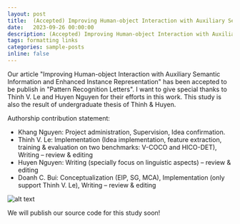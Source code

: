 ```yaml
---
layout: post
title:  (Accepted) Improving Human-object Interaction with Auxiliary Semantic Information and Enhanced Instance Representation
date:   2023-09-26 00:00:00
description: (Accepted) Improving Human-object Interaction with Auxiliary Semantic Information and Enhanced Instance Representation
tags: formatting links
categories: sample-posts
inline: false
---
```


Our article "Improving Human-object Interaction with Auxiliary Semantic Information and Enhanced Instance Representation" has been accepted to be publish in "Pattern Recognition Letters".
I want to give special thanks to Thinh V. Le and Huyen Nguyen for their efforts in this work. This study is also the result of undergraduate thesis of Thinh & Huyen.

Authorship contribution statement:
- Khang Nguyen: Project administration, Supervision, Idea confirmation.
- Thinh V. Le: Implementation (Idea implementation, feature extraction, training & evaluation on two benchmarks: V-COCO and HICO-DET), Writing – review & editing
- Huyen Nguyen: Writing (specially focus on linguistic aspects) – review & editing
- Doanh C. Bui: Conceptualization (EIP, SG, MCA), Implementation (only support Thinh V. Le), Writing – review & editing

![alt text](https://hackmd.io/_uploads/SyZzqCyxT.png)

We will publish our source code for this study soon!
